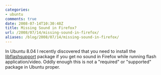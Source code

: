```yaml
---
categories:
- ubuntu
comments: true
date: 2008-07-14T10:30:48Z
title: Missing Sound in Firefox?
url: /2008/07/14/missing-sound-in-firefox/
aliases: /blog/2008/07/14/missing-sound-in-firefox/
---
```


In Ubuntu 8.04 I recently discovered that you need to install the
[libflashsupport](apt://libflashsupport) package if you get no sound in
Firefox while running flash application/video.  Oddly enough this is not
a "required" or "supported" package in Ubuntu proper.

